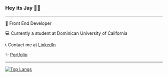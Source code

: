 ### Hey its Jay 🏳️‍🌈

---

🌊 Front End Developer

💻 Currently a student at Dominican University of California

📞 Contact me at [LinkedIn](https://www.linkedin.com/in/maybe-jay/) 

✨ [Portfolio](https://maybejaybe.github.io/portfolio/#/)

---

[![Top Langs](https://github-readme-stats.vercel.app/api/top-langs/?username=MaybeJaybe&layout=compact)](https://github.com/MaybeJaybe/github-readme-stats)

<!--
**MaybeJaybe/MaybeJaybe** is a ✨ _special_ ✨ repository because its `README.md` (this file) appears on your GitHub profile.

Here are some ideas to get you started:

- 🔭 I’m currently working on ...
- 🌱 I’m currently learning ...
- 👯 I’m looking to collaborate on ...
- 🤔 I’m looking for help with ...
- 💬 Ask me about ...
- 📫 How to reach me: ...
- 😄 Pronouns: ...
- ⚡ Fun fact: ...
-->
